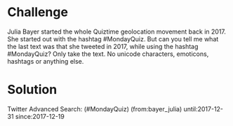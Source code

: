 # Challenge

Julia Bayer started the whole Quiztime geolocation movement back in 2017. She started out with the hashtag #MondayQuiz. But can you tell me what the last text was that she tweeted in 2017, while using the hashtag #MondayQuiz? Only take the text. No unicode characters, emoticons, hashtags or anything else.

# Solution

Twitter Advanced Search: (#MondayQuiz) (from:bayer_julia) until:2017-12-31 since:2017-12-19

